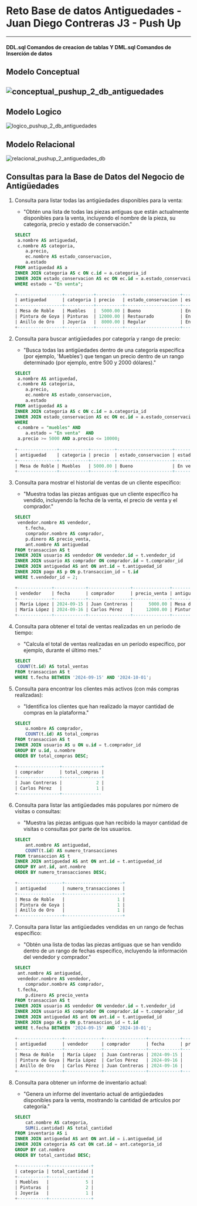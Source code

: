# Reto Base de datos Antiguedades - Juan Diego Contreras J3 - Push Up 

------------------------------------

#### DDL.sql Comandos de creacion de tablas Y DML.sql Comandos de Inserción de datos

## Modelo Conceptual

## ![conceptual_pushup_2_db_antiguedades](C:\Users\Mizamarzes\Downloads\conceptual_pushup_2_db_antiguedades.jpeg)

## Modelo Logico

![logico_pushup_2_db_antiguedades](C:\Users\Mizamarzes\Downloads\logico_pushup_2_db_antiguedades.png)

## Modelo Relacional

![relacional_pushup_2_antiguedades_db](C:\Users\Mizamarzes\Downloads\relacional_pushup_2_antiguedades_db.png)

## Consultas para la Base de Datos del Negocio de Antigüedades

1. Consulta para listar todas las antigüedades disponibles para la venta:

   - "Obtén una lista de todas las piezas antiguas que están actualmente disponibles para la
     venta, incluyendo el nombre de la pieza, su categoría, precio y estado de conservación."

   ```sql
   SELECT
   	a.nombre AS antiguedad,
   	c.nombre AS categoria,
       a.precio,
       ec.nombre AS estado_conservacion,
       a.estado
   FROM antiguedad AS a
   INNER JOIN categoria AS c ON c.id = a.categoria_id
   INNER JOIN estado_conservacion AS ec ON ec.id = a.estado_conservacion_id
   WHERE estado = "En venta";
   
   +-----------------+-----------+----------+---------------------+----------+
   | antiguedad      | categoria | precio   | estado_conservacion | estado   |
   +-----------------+-----------+----------+---------------------+----------+
   | Mesa de Roble   | Muebles   |  5000.00 | Bueno               | En venta |
   | Pintura de Goya | Pinturas  | 12000.00 | Restaurado          | En venta |
   | Anillo de Oro   | Joyería   |  8000.00 | Regular             | En venta |
   +-----------------+-----------+----------+---------------------+----------+
   ```

2. Consulta para buscar antigüedades por categoría y rango de precio:

   - "Busca todas las antigüedades dentro de una categoría específica (por ejemplo, 'Muebles')
     que tengan un precio dentro de un rango determinado (por ejemplo, entre 500 y 2000
     dólares)."

   ```sql
   SELECT
   	a.nombre AS antiguedad,
   	c.nombre AS categoria,
       a.precio,
       ec.nombre AS estado_conservacion,
       a.estado
   FROM antiguedad AS a
   INNER JOIN categoria AS c ON c.id = a.categoria_id
   INNER JOIN estado_conservacion AS ec ON ec.id = a.estado_conservacion_id
   WHERE 
   	c.nombre = "muebles" AND 
       a.estado = "En venta"  AND
   	a.precio >= 5000 AND a.precio <= 10000;
   	
   +---------------+-----------+---------+---------------------+----------+
   | antiguedad    | categoria | precio  | estado_conservacion | estado   |
   +---------------+-----------+---------+---------------------+----------+
   | Mesa de Roble | Muebles   | 5000.00 | Bueno               | En venta |
   +---------------+-----------+---------+---------------------+----------+
   ```

3. Consulta para mostrar el historial de ventas de un cliente específico:

   - "Muestra todas las piezas antiguas que un cliente específico ha vendido, incluyendo la fecha
     de la venta, el precio de venta y el comprador."

   ```sql
   SELECT
   	vendedor.nombre AS vendedor,
       t.fecha,
       comprador.nombre AS comprador,
       p.dinero AS precio_venta,
       ant.nombre AS antiguedad
   FROM transaccion AS t
   INNER JOIN usuario AS vendedor ON vendedor.id = t.vendedor_id 
   INNER JOIN usuario AS comprador ON comprador.id = t.comprador_id
   INNER JOIN antiguedad AS ant ON ant.id = t.antiguedad_id
   INNER JOIN pago AS p ON p.transaccion_id = t.id
   WHERE t.vendedor_id = 2;
   
   +-------------+------------+----------------+--------------+-----------------+
   | vendedor    | fecha      | comprador      | precio_venta | antiguedad      |
   +-------------+------------+----------------+--------------+-----------------+
   | María López | 2024-09-15 | Juan Contreras |      5000.00 | Mesa de Roble   |
   | María López | 2024-09-16 | Carlos Pérez   |     12000.00 | Pintura de Goya |
   +-------------+------------+----------------+--------------+-----------------+
   ```

4. Consulta para obtener el total de ventas realizadas en un periodo de tiempo:

   - "Calcula el total de ventas realizadas en un período específico, por ejemplo, durante el último
     mes."

   ```sql
   SELECT 
   	COUNT(t.id) AS total_ventas
   FROM transaccion AS t
   WHERE t.fecha BETWEEN '2024-09-15' AND '2024-10-01';
   ```

5. Consulta para encontrar los clientes más activos (con más compras realizadas):

   - "Identifica los clientes que han realizado la mayor cantidad de compras en la plataforma."

   ```sql
   SELECT 
       u.nombre AS comprador,
       COUNT(t.id) AS total_compras
   FROM transaccion AS t
   INNER JOIN usuario AS u ON u.id = t.comprador_id
   GROUP BY u.id, u.nombre
   ORDER BY total_compras DESC;
   
   +----------------+---------------+
   | comprador      | total_compras |
   +----------------+---------------+
   | Juan Contreras |             2 |
   | Carlos Pérez   |             1 |
   +----------------+---------------
   ```

6. Consulta para listar las antigüedades más populares por número de visitas o consultas:

   - "Muestra las piezas antiguas que han recibido la mayor cantidad de visitas o consultas por
     parte de los usuarios.

   ```sql
   SELECT 
       ant.nombre AS antiguedad,
       COUNT(t.id) AS numero_transacciones
   FROM transaccion AS t
   INNER JOIN antiguedad AS ant ON ant.id = t.antiguedad_id
   GROUP BY ant.id, ant.nombre
   ORDER BY numero_transacciones DESC;
   
   +-----------------+----------------------+
   | antiguedad      | numero_transacciones |
   +-----------------+----------------------+
   | Mesa de Roble   |                    1 |
   | Pintura de Goya |                    1 |
   | Anillo de Oro   |                    1 |
   +-----------------+----------------------+
   ```

7. Consulta para listar las antigüedades vendidas en un rango de fechas específico:

   - "Obtén una lista de todas las piezas antiguas que se han vendido dentro de un rango de
     fechas específico, incluyendo la información del vendedor y comprador."

   ```sql
   SELECT
   	ant.nombre AS antiguedad,
   	vendedor.nombre AS vendedor,
       comprador.nombre AS comprador,
   	t.fecha,
       p.dinero AS precio_venta
   FROM transaccion AS t
   INNER JOIN usuario AS vendedor ON vendedor.id = t.vendedor_id 
   INNER JOIN usuario AS comprador ON comprador.id = t.comprador_id
   INNER JOIN antiguedad AS ant ON ant.id = t.antiguedad_id
   INNER JOIN pago AS p ON p.transaccion_id = t.id
   WHERE t.fecha BETWEEN '2024-09-15' AND '2024-10-01';
   
   +-----------------+--------------+----------------+------------+--------------+
   | antiguedad      | vendedor     | comprador      | fecha      | precio_venta |
   +-----------------+--------------+----------------+------------+--------------+
   | Mesa de Roble   | María López  | Juan Contreras | 2024-09-15 |      5000.00 |
   | Pintura de Goya | María López  | Carlos Pérez   | 2024-09-16 |     12000.00 |
   | Anillo de Oro   | Carlos Pérez | Juan Contreras | 2024-09-16 |      8000.00 |
   +-----------------+--------------+----------------+------------+--------------+
   ```

8. Consulta para obtener un informe de inventario actual:

   - "Genera un informe del inventario actual de antigüedades disponibles para la venta,
     mostrando la cantidad de artículos por categoría."

   ```sql
   SELECT
       cat.nombre AS categoria,
       SUM(i.cantidad) AS total_cantidad
   FROM inventario AS i
   INNER JOIN antiguedad AS ant ON ant.id = i.antiguedad_id
   INNER JOIN categoria AS cat ON cat.id = ant.categoria_id
   GROUP BY cat.nombre
   ORDER BY total_cantidad DESC;
   
   +-----------+----------------+
   | categoria | total_cantidad |
   +-----------+----------------+
   | Muebles   |              5 |
   | Pinturas  |              2 |
   | Joyería   |              1 |
   +-----------+----------------+
   ```

   

​	




